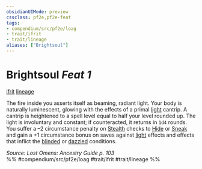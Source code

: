 ```yaml
---
obsidianUIMode: preview
cssclass: pf2e,pf2e-feat
tags:
- compendium/src/pf2e/loag
- trait/ifrit
- trait/lineage
aliases: ["Brightsoul"]
---
```

# Brightsoul  *Feat 1*  
[ifrit](../../Rules/traits/ifrit-b2.md)  [lineage](../../Rules/traits/lineage-apg.md)  


The fire inside you asserts itself as beaming, radiant light. Your body is naturally luminescent, glowing with the effects of a primal [light](../spells/light.md) cantrip. A cantrip is heightened to a spell level equal to half your level rounded up. The light is involuntary and constant; if counteracted, it returns in `1d4` rounds. You suffer a –2 circumstance penalty on [Stealth](../skills.md#Stealth) checks to [Hide](../../Rules/actions/hide.md) or [Sneak](../../Rules/actions/sneak.md) and gain a +1 circumstance bonus on saves against [light](../../Rules/traits/light.md) effects and effects that inflict the [blinded](../../Rules/conditions.md#Blinded) or [dazzled](../../Rules/conditions.md#Dazzled) conditions.

*Source: Lost Omens: Ancestry Guide p. 103*  
%% #compendium/src/pf2e/loag #trait/ifrit #trait/lineage %%
